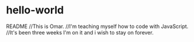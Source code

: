 # hello-world
README
//This is Omar. 
//I'm teaching myself how to code with JavaScript. 
//It's been three weeks I'm on it and i wish to stay on forever.

